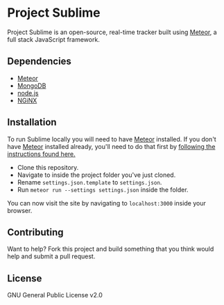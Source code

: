 Project Sublime
===============

Project Sublime is an open-source, real-time tracker built using [Meteor](https://www.meteor.com/ "Meteor"), a full stack JavaScript framework.  


Dependencies
------------

* [Meteor](https://www.meteor.com/ "Meteor")
* [MongoDB](https://www.mongodb.org/ "MongoDB")
* [node.js](https://nodejs.org/ "node.js")
* [NGiNX](https://www.nginx.org/ "NGiNX")

Installation
------------

To run Sublime locally you will need to have [Meteor](https://www.meteor.com/ "Meteor") installed.  If you don't have [Meteor](https://www.meteor.com/ "Meteor") installed already, you'll need to do that first by [following the instructions found here.](https://www.meteor.com/install "Meteor Installation")

* Clone this repository.
* Navigate to inside the project folder you've just cloned.
* Rename `settings.json.template` to `settings.json`.
* Run `meteor run --settings settings.json` inside the folder.

You can now visit the site by navigating to `localhost:3000` inside your browser.

Contributing
------------

Want to help?  Fork this project and build something that you think would help and submit a pull request.  

License
-------
GNU General Public License v2.0
